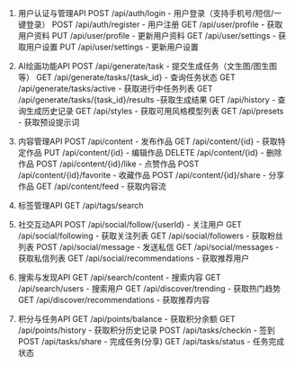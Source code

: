 1. 用户认证与管理API
   POST /api/auth/login - 用户登录（支持手机号/短信/一键登录）
   POST /api/auth/register - 用户注册
   GET /api/user/profile - 获取用户资料
   PUT /api/user/profile - 更新用户资料
   GET /api/user/settings - 获取用户设置
   PUT /api/user/settings - 更新用户设置

2. AI绘画功能API
   POST /api/generate/task - 提交生成任务（文生图/图生图等）
   GET /api/generate/tasks/{task_id} - 查询任务状态
   GET /api/generate/tasks/active - 获取进行中任务列表
   GET /api/generate/tasks/{task_id}/results -获取生成结果
   GET /api/history - 查询生成历史记录
   GET /api/styles - 获取可用风格模型列表
   GET /api/presets - 获取预设提示词

3. 内容管理API
   POST /api/content - 发布作品
   GET /api/content/{id} - 获取特定作品
   PUT /api/content/{id} - 编辑作品
   DELETE /api/content/{id} - 删除作品
   POST /api/content/{id}/like - 点赞作品
   POST /api/content/{id}/favorite - 收藏作品
   POST /api/content/{id}/share - 分享作品
   GET /api/content/feed - 获取内容流

4. 标签管理API
   GET /api/tags/search

5. 社交互动API
   POST /api/social/follow/{userId} - 关注用户
   GET /api/social/following - 获取关注列表
   GET /api/social/followers - 获取粉丝列表
   POST /api/social/message - 发送私信
   GET /api/social/messages - 获取私信列表
   GET /api/social/recommendations - 获取推荐用户

6. 搜索与发现API
   GET /api/search/content - 搜索内容
   GET /api/search/users - 搜索用户
   GET /api/discover/trending - 获取热门趋势
   GET /api/discover/recommendations - 获取推荐内容

7. 积分与任务API
   GET /api/points/balance - 获取积分余额
   GET /api/points/history - 获取积分历史记录
   POST /api/tasks/checkin - 签到
   POST /api/tasks/share - 完成任务(分享)
   GET /api/tasks/status - 任务完成状态
